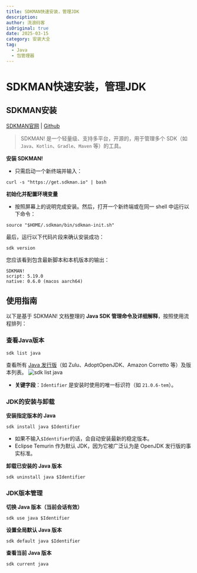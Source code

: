 ```yaml
---
title: SDKMAN快速安装，管理JDK
description:
author: 流浪码客
isOriginal: true
date: 2025-03-15
category: 安装大全
tag:
  - Java
  - 包管理器
---
```


# SDKMAN快速安装，管理JDK

## SDKMAN安装

[SDKMAN官网](https://sdkman.io/) | [Github](https://github.com/sdkman)

> SDKMAN! 是一个轻量级、支持多平台，开源的，用于管理多个 SDK（如 `Java`、`Kotlin`、`Gradle`、`Maven` 等）的工具。

**安装 SDKMAN!** 
* 只需启动一个新终端并输入：
```shell
curl -s "https://get.sdkman.io" | bash
```
 **初始化并配置环境变量**
 * 按照屏幕上的说明完成安装。然后，打开一个新终端或在同一 shell 中运行以下命令：
```shell
source "$HOME/.sdkman/bin/sdkman-init.sh"
```
最后，运行以下代码片段来确认安装成功：
```shell
sdk version
```
您应该看到包含最新脚本和本机版本的输出：
```shell
SDKMAN!
script: 5.19.0
native: 0.6.0 (macos aarch64)
```

## 使用指南

 以下是基于 SDKMAN! 文档整理的 **Java SDK 管理命令及详细解释**，按照使用流程排列：
### 查看Java版本
```shell
sdk list java
```
查看所有 [Java 发行版](https://sdkman.io/jdks)（如 Zulu、AdoptOpenJDK、Amazon Corretto 等）及版本列表。
![sdk list java](http://img.geekyspace.cn/pictures/2025/20250313021115034.png)
* **关键字段**：`Identifier` 是安装时使用的唯一标识符（如 `21.0.6-tem`）。

### JDK的安装与卸载

**安装指定版本的 Java**
```shell
sdk install java $Identifier
```
* 如果不输入`$Identifier`的话，会自动安装最新的稳定版本。
* Eclipse Temurin 作为默认 JDK，因为它被广泛认为是 OpenJDK 发行版的事实标准。


**卸载已安装的 Java 版本**
```shell
sdk uninstall java $Identifier
```
### JDK版本管理

**切换 Java 版本（当前会话有效）**
```shell
sdk use java $Identifier
```

**设置全局默认 Java 版本**
```shell
sdk default java $Identifier
```

**查看当前 Java 版本**
```shell
sdk current java
```


